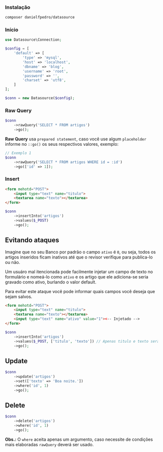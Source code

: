 ### Instalação
```bash
composer danielfpedro/datasource
```

### Início
```php
use Datasource\Connection;

$config = [
	'default' => [
		'type' => 'mysql',
		'host' => 'localhost',
		'dbname' => 'blog',
		'username' => 'root',
		'password' => '',
		'charset' => 'utf8',
	]
];

$conn = new Datasource($config);
```

### Raw Query
```php
$conn
	->rawQuery('SELECT * FROM artigos')
	->go();
```

**Raw Query** usa `prepared statement`, caso você use algum `placeholder` informe no `::go()` os seus respectivos valores, exemplo:
```php
// Exemplo 1
$conn
	->rawQuery('SELECT * FROM artigos WHERE id = :id')
	->go(['id' => 1]);

```
### Insert
```html
<form mehotd="POST">
	<input type="text" name="titulo">
	<textarea name="texto"></textarea>
</form>
```
```php
$conn
	->insertInto('artigos')
	->values($_POST)
	->go();
````

## Evitando ataques

Imagine que no seu Banco por padrão o campo `ativo` é `0`, ou seja, todos os artigos inseridos ficam inativos até que o revisor verifique para publica-lo ou não.

Um usuáro mal itencionada pode facilmente injetar um campo de texto no formulário e nomeá-lo como `ativo` e os artigo que ele adiciona-se seria gravado como ativo, burlando o valor default.

Para evitar este ataque você pode informar quais campos você deseja que sejam salvos.
```html
<form mehotd="POST">
	<input type="text" name="titulo">
	<textarea name="texto"></textarea>
	<input type="text" name="ativo" value="1"><-- Injetado -->
</form>
```
```php
$conn
	->insertInto('artigos')
	->values($_POST, ['titulo', 'texto']) // Apenas titulo e texto serão salvos.
	->go();
```

## Update
```php
$conn
	->update('artigos')
	->set(['texto' => 'Boa noite.'])
	->where('id', 1)
	->go();
```
## Delete
```php
$conn
	->delete('artigos')
	->where('id', 1)
	->go();
```

**Obs.:** O `where` aceita apenas um argumento, caso necessite de condições mais elaboradas `rawQuery` deverá ser usado.